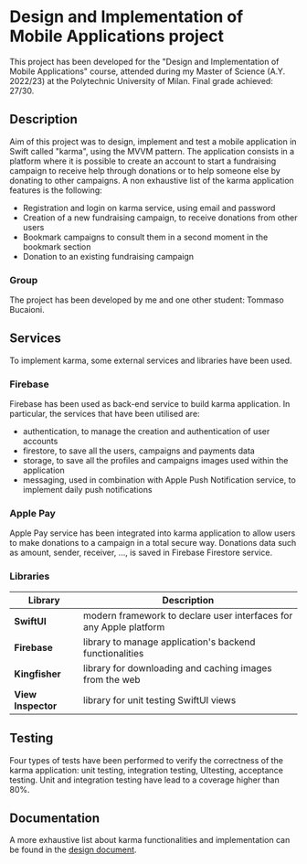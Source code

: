 # __Design and Implementation of Mobile Applications project__

This project has been developed for the "Design and Implementation of Mobile Applications" course, attended during my Master of Science (A.Y. 2022/23) at the Polytechnic University of Milan. Final grade achieved: 27/30.

## Description

Aim of this project was to design, implement and test a mobile application in Swift called "karma", using the MVVM pattern. The application consists in a platform where it is possible to create an account to start a fundraising campaign to receive help through donations or to help someone else by donating to other campaigns. A non exhaustive list of the karma application features is the following:
- Registration and login on karma service, using email and password
- Creation of a new fundraising campaign, to receive donations from other users
- Bookmark campaigns to consult them in a second moment in the bookmark section
- Donation to an existing fundraising campaign

### Group
The project has been developed by me and one other student: Tommaso Bucaioni.

## Services

To implement karma, some external services and libraries have been used.

### Firebase

Firebase has been used as back-end service to build karma application. In particular, the services that have been utilised are: 
- authentication, to manage the creation and authentication of user accounts
- firestore, to save all the users, campaigns and payments data
- storage, to save all the profiles and campaigns images used within the application
- messaging, used in combination with Apple Push Notification service, to implement daily push notifications

### Apple Pay

Apple Pay service has been integrated into karma application to allow users to make donations to a campaign in a total secure way. Donations data such as amount, sender, receiver, ..., is saved in Firebase Firestore service.

### Libraries
|Library|Description|
|---------------|-----------|
|__SwiftUI__|modern framework to declare user interfaces for any Apple platform|
|__Firebase__|library to manage application's backend functionalities|
|__Kingfisher__|library for downloading and caching images from the web|
|__View Inspector__|library for unit testing SwiftUI views|

## Testing

Four types of tests have been performed to verify the correctness of the karma application: unit testing, integration testing, UItesting, acceptance testing. Unit and integration testing have lead to a coverage higher than 80%.

## Documentation
A more exhaustive list about karma functionalities and implementation can be found in the [design document](/deliverables/design-document).

